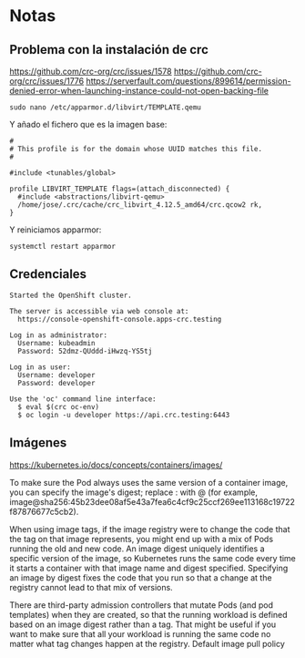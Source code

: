 # Notas

## Problema con la instalación de crc

https://github.com/crc-org/crc/issues/1578
https://github.com/crc-org/crc/issues/1776
https://serverfault.com/questions/899614/permission-denied-error-when-launching-instance-could-not-open-backing-file


```
sudo nano /etc/apparmor.d/libvirt/TEMPLATE.qemu
```
Y añado el fichero que es la imagen base:

```
#
# This profile is for the domain whose UUID matches this file.
#

#include <tunables/global>

profile LIBVIRT_TEMPLATE flags=(attach_disconnected) {
  #include <abstractions/libvirt-qemu>
  /home/jose/.crc/cache/crc_libvirt_4.12.5_amd64/crc.qcow2 rk,
}
```

Y reiniciamos apparmor:

```
systemctl restart apparmor
```


## Credenciales

```
Started the OpenShift cluster.

The server is accessible via web console at:
  https://console-openshift-console.apps-crc.testing

Log in as administrator:
  Username: kubeadmin
  Password: 52dmz-QUddd-iHwzq-YS5tj

Log in as user:
  Username: developer
  Password: developer

Use the 'oc' command line interface:
  $ eval $(crc oc-env)
  $ oc login -u developer https://api.crc.testing:6443
```


## Imágenes

https://kubernetes.io/docs/concepts/containers/images/

To make sure the Pod always uses the same version of a container image, you can specify the image's digest; replace <image-name>:<tag> with <image-name>@<digest> (for example, image@sha256:45b23dee08af5e43a7fea6c4cf9c25ccf269ee113168c19722f87876677c5cb2).

When using image tags, if the image registry were to change the code that the tag on that image represents, you might end up with a mix of Pods running the old and new code. An image digest uniquely identifies a specific version of the image, so Kubernetes runs the same code every time it starts a container with that image name and digest specified. Specifying an image by digest fixes the code that you run so that a change at the registry cannot lead to that mix of versions.

There are third-party admission controllers that mutate Pods (and pod templates) when they are created, so that the running workload is defined based on an image digest rather than a tag. That might be useful if you want to make sure that all your workload is running the same code no matter what tag changes happen at the registry.
Default image pull policy